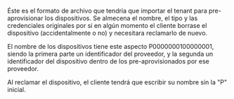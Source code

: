 Éste es el formato de archivo que tendría que importar el tenant para pre-aprovisionar los dispositivos.
Se almecena el nombre, el tipo y las credenciales originales por si en algún momento el cliente borrase el dispositivo (accidentalmente o no) y necesitara reclamarlo de nuevo.

El nombre de los dispositivos tiene este aspecto P0000000100000001, siendo la primera parte un identificador del proveedor, y la segunda un identificador del dispositivo dentro de los pre-aprovisionados por ese proveedor.

Al reclamar el dispositivo, el cliente tendrá que escribir su nombre sin la "P" inicial.
